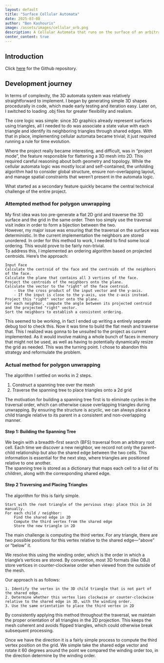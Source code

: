 ```yaml
---
layout: default
title: "Surface Cellular Automata"
date: 2025-03-08
author: "Ben Kashouris"
image: /assets/images/cellular_orb.png
description: A Cellular Automata that runs on the surface of an arbitrary 3d object.
center_content: true
---
```


## Introduction
Click [here](https://github.com/BenKashouris/Surface-Cellular-Automata) for the Github repository. <br>

## Development journey
In terms of complexity, the 3D automata system was relatively straightforward to implement. I began by generating simple 3D shapes procedurally in code, which made early testing and iteration easy. Later on, I switched to loading .obj files for greater flexibility and realism.

The core logic was simple: since 3D graphics already represent surfaces using triangles, all I needed to do was associate a state value with each triangle and identify its neighboring triangles through shared edges. With that in place, implementing cellular automata became trivial; it just required running a rule for time evolution.

Where the project really became interesting, and difficult, was in “project mode”, the feature responsible for flattening a 3D mesh into 2D. This required careful reasoning about both geometry and topology. While the cellular automata logic was mostly local and self-contained, the unfolding algorithm had to consider global structure, ensure non-overlapping layout, and manage spatial constraints that weren’t present in the automata logic.

What started as a secondary feature quickly became the central technical challenge of the entire project. 

### Attempted method for polygon unwrapping
My first idea was too pre-generate a flat 2D grid and traverse the 3D surface and the grid in the same order. Then too simply use the traversal visit index in order to form a bijection between the two.<br>
However, my major issue was ensuring that the traversal on the surface was deterministic. In the current implementation the neighbors are stored unordered. In order for this method to work, I needed to find some local ordering. This would prove to be fairly non-trivial. <br>
To address this, I implemented an ordering algorithm based on projected centroids. Here’s the approach:
```
Input Face
Calculate the centroid of the face and the centroids of the neighbors of the face.
Calculate the plane that contains all 3 vertices of the face.
Project the centroids of the neighbors onto the plane.
Calculate the vector to the "right" of the face centroid.
    - Use the cross product of the input vector and the y-axis.
    - If the input is close to the y-axis, use the z-axis instead.
Project this "right" vector onto the plane.
For each neighbor, compute the angle between its projected centroid and the projected "right" vector.
Sort the neighbors to establish a consistent ordering.
```
This seemed to be working, in fact I ended up writing a entirely separate debug tool to check this.
Now it was time to build the flat mesh and traverse that. This I realized was gonna to be unsuited to the project as current implemented. As it would involve making a whole bunch of faces in memory that might not be used, as well as having to potentially dynamically resize the grid as needed.
This was the turning point. I chose to abandon this strategy and reformulate the problem.

### Actual method for polygon unwrapping
The algorithm I settled on works in 2 steps. 
1. Construct a spanning tree over the mesh
2. Traverse the spanning tree to place triangles onto a 2d grid 

The motivation for building a spanning tree first is to eliminate cycles in the traversal order, which can otherwise cause overlapping triangles during unwrapping. By ensuring the structure is acyclic, we can always place a child triangle relative to its parent in a consistent and non-overlapping manner.


#### Step 1: Building the Spanning Tree <br>
We begin with a breadth-first search (BFS) traversal from an arbitrary root cell. Each time we discover a new neighbor, we record not only the parent–child relationship but also the shared edge between the two cells. This information is essential for the next step, where triangles are positioned relative to one another. <br>
The spanning tree is stored as a dictionary that maps each cell to a list of its children, along with the corresponding shared edge. <br>

#### Step 2 Traversing and Placing Triangles
The algorithm for this is fairly simple.
```
Start with the root triangle of the pervious step: place this in 2d manually.
For each child / neighbor:
    Find the shared edge in 2D
    Compute the third vertex from the shared edge
    Store the new triangle in 2D
```

The main challenge is computing the third vertex. For any triangle, there are two possible positions for this vertex relative to the shared edge—“above” or “below” it. 

We resolve this using the winding order, which is the order in which a triangle’s vertices are stored. By convention, most 3D formats (like OBJ) store vertices in counter-clockwise order when viewed from the outside of the mesh.

Our approach is as follows:
```
1. Identify the vertex in the 3D child triangle that is not part of the shared edge.
2. Determine whether this vertex lies clockwise or counter-clockwise relative to the shared edge in 3D, with the winding order.
3. Use the same orientation to place the third vertex in 2D
```

By consistently applying this method throughout the traversal, we maintain the proper orientation of all triangles in the 2D projection. This keeps the mesh coherent and avoids flipped triangles, which could otherwise break subsequent processing.

Once we have the direction it is a fairly simple process to compute the third vertex position on the grid.
We simple take the shared edge vector and rotate it 60 degrees around the point we compared the winding order too, in the direction determine by the winding order.